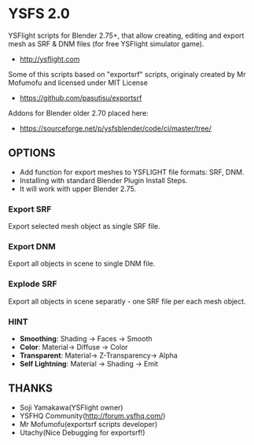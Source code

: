 # YSFS 2.0
YSFlight scripts for Blender 2.75+, that allow creating, editing and export mesh as SRF & DNM files (for free YSFlight simulator game).
* http://ysflight.com

Some of this scripts based on "exportsrf" scripts, originaly created by Mr Mofumofu and licensed under MIT License
* https://github.com/pasutisu/exportsrf

Addons for Blender older 2.70 placed here:
* https://sourceforge.net/p/ysfsblender/code/ci/master/tree/

## OPTIONS
* Add function for export meshes to YSFLIGHT file formats: SRF, DNM.
* Installing with standard Blender Plugin Install Steps.
* It will work with upper Blender 2.75.

### Export SRF
Export selected mesh object as single SRF file.

### Export DNM
Export all objects in scene to single DNM file.

### Explode SRF
Export all objects in scene separatly - one SRF file per each mesh object. 

### HINT
* **Smoothing**: Shading -> Faces -> Smooth
* **Color**: Material-> Diffuse -> Color
* **Transparent**: Material-> Z-Transparency-> Alpha
* **Self Lightning**: Material -> Shading -> Emit

## THANKS
* Soji Yamakawa(YSFlight owner)
* YSFHQ Community(http://forum.ysfhq.com/)
* Mr Mofumofu(exportsrf scripts developer)
* Utachy(Nice Debugging for exportsrf!)
